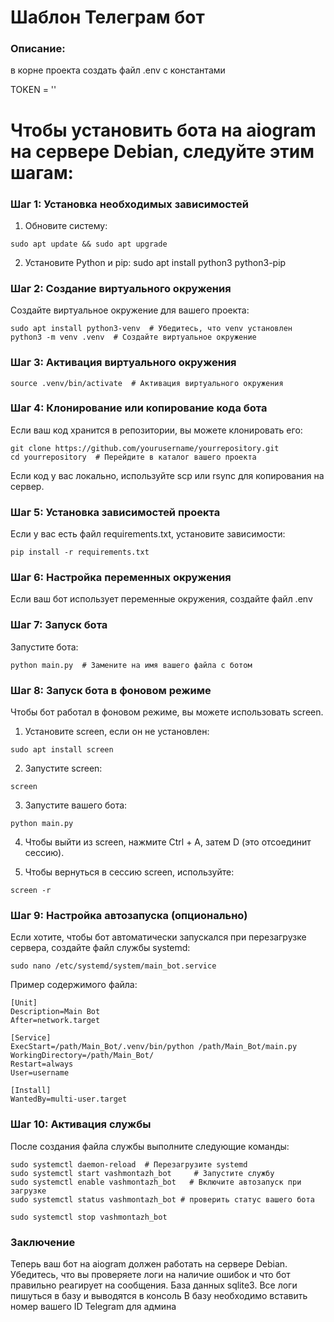 # Шаблон Телеграм бот
### Описание:

в корне проекта создать файл .env с константами

TOKEN = ''

# Чтобы установить бота на aiogram на сервере Debian, следуйте этим шагам:

  

### Шаг 1: Установка необходимых зависимостей

  

1. Обновите систему:
```console
sudo apt update && sudo apt upgrade
```

2. Установите Python и pip:
sudo apt install python3 python3-pip

### Шаг 2: Создание виртуального окружения

Создайте виртуальное окружение для вашего проекта:
```console
sudo apt install python3-venv  # Убедитесь, что venv установлен
python3 -m venv .venv  # Создайте виртуальное окружение
```
### Шаг 3: Активация виртуального окружения
```console
source .venv/bin/activate  # Активация виртуального окружения
```
### Шаг 4: Клонирование или копирование кода бота

Если ваш код хранится в репозитории, вы можете клонировать его:
```console
git clone https://github.com/yourusername/yourrepository.git
cd yourrepository  # Перейдите в каталог вашего проекта
```
Если код у вас локально, используйте scp или rsync для копирования на сервер.
### Шаг 5: Установка зависимостей проекта
Если у вас есть файл requirements.txt, установите зависимости:
```console
pip install -r requirements.txt
```
### Шаг 6: Настройка переменных окружения
Если ваш бот использует переменные окружения, создайте файл .env
### Шаг 7: Запуск бота
Запустите бота:
```console
python main.py  # Замените на имя вашего файла с ботом
```
### Шаг 8: Запуск бота в фоновом режиме
Чтобы бот работал в фоновом режиме, вы можете использовать screen.
1. Установите screen, если он не установлен:
```
sudo apt install screen
```
2. Запустите screen:
```
screen
```
3. Запустите вашего бота:
```
python main.py
```

4. Чтобы выйти из screen, нажмите Ctrl + A, затем D (это отсоединит сессию).

5. Чтобы вернуться в сессию screen, используйте:
```
screen -r
```
### Шаг 9: Настройка автозапуска (опционально)

Если хотите, чтобы бот автоматически запускался при перезагрузке сервера, создайте файл службы systemd:
```
sudo nano /etc/systemd/system/main_bot.service
```
Пример содержимого файла:
```code
[Unit]
Description=Main Bot
After=network.target

[Service]
ExecStart=/path/Main_Bot/.venv/bin/python /path/Main_Bot/main.py
WorkingDirectory=/path/Main_Bot/
Restart=always
User=username

[Install]
WantedBy=multi-user.target
```
### Шаг 10: Активация службы

После создания файла службы выполните следующие команды:
```
sudo systemctl daemon-reload  # Перезагрузите systemd
sudo systemctl start vashmontazh_bot     # Запустите службу
sudo systemctl enable vashmontazh_bot   # Включите автозапуск при загрузке
sudo systemctl status vashmontazh_bot # проверить статус вашего бота 

sudo systemctl stop vashmontazh_bot
```
### Заключение

Теперь ваш бот на aiogram должен работать на сервере Debian. Убедитесь, что вы проверяете логи на наличие ошибок и что бот правильно реагирует на сообщения. 
 База данных sqlite3.
 Все логи пишуться в базу и выводятся в консоль
 В базу необходимо вставить номер вашего ID Telegram для админа
 